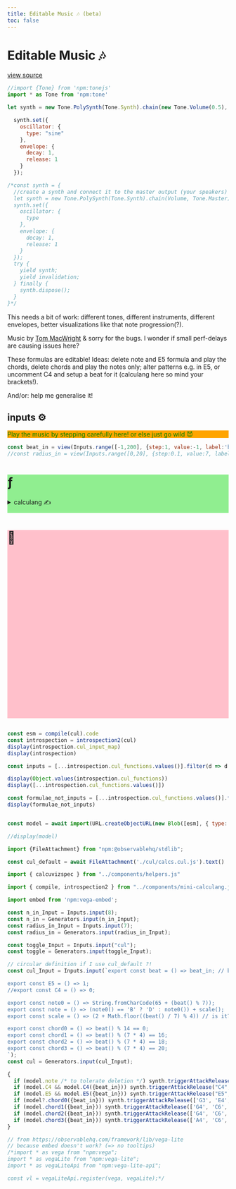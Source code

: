 ```yaml
---
title: Editable Music 🎶 (beta)
toc: false
---
```


# Editable Music 🎶

<a href="https://raw.githubusercontent.com/declann/calculang-develop-with-framework/dev/docs/graphing-calcs/graphing-edit-music.md">view source</a>

```js
//import {Tone} from 'npm:tonejs'
import * as Tone from 'npm:tone'

let synth = new Tone.PolySynth(Tone.Synth).chain(new Tone.Volume(0.5), Tone.Master);

  synth.set({
    oscillator: {
      type: "sine"
    },
    envelope: {
      decay: 1,
      release: 1
    }
  });
```

```js
/*const synth = {
  //create a synth and connect it to the master output (your speakers)
  let synth = new Tone.PolySynth(Tone.Synth).chain(Volume, Tone.Master);
  synth.set({
    oscillator: {
      type
    },
    envelope: {
      decay: 1,
      release: 1
    }
  });
  try {
    yield synth;
    yield invalidation;
  } finally {
    synth.dispose();
  }
}*/
```

<!--Click here to start the music!

<button>🎶</button>-->

This needs a bit of work: different tones, different instruments, different envelopes, better visualizations like that note progression(?).

Music by [Tom MacWright](https://observablehq.com/@tmcw/playing-with-tone-js) & sorry for the bugs. I wonder if small perf-delays are causing issues here?

These formulas are editable! Ideas: delete note and E5 formula and play the chords, delete chords and play the notes only; alter patterns e.g. in E5, or uncomment C4 and setup a beat for it (calculang here so mind your brackets!).

And/or: help me generalise it!

## inputs ⚙️

<div style="background:orange; color:green">Play the music by stepping carefully here! or else just go wild 😈</div>

```js
const beat_in = view(Inputs.range([-1,200], {step:1, value:-1, label:'beat_in 🎶'}))
//const radius_in = view(Inputs.range([0,20], {step:0.1, value:7, label:'radius_in'}))
```


<div class="wrapper">
  <div class="lhs" style="background: lightgreen">
    <div class="grow">
    <h1>ƒ</h1>
    <!-- can I collapse things responsively? -->
    <details class="calculang"><summary class="calculang" style="margin-bottom:10px">calculang ✍️</summary>
    <span style="font-style: italic">editable!</span> 🧙‍♂️
    <!--<pre class="f">-->${view(Inputs.bind(Inputs.textarea({ rows:60, resize: true}), cul_Input))}
    <!--</pre>-->
    <details><summary>javascript ✨</summary>
    <span style="font-style: italic">generated from calculang</span> ⬆️
    ${view(Inputs.textarea({value:esm,  rows:60, resize: true, disabled:true}))}
    </details>
    <details><summary>dev tools 🧰</summary>
    ${"todo"}
    </details>
    </details>
    </div>
  </div>
  <div class="rhs" style="background: pink">
    <h1>🎨</h1>
    <!--<div class="card">
    <details open><summary>inputs ⚙️</summary>
    <p>beat ${display(beat)}</p>
    </details>
    </div>-->
  <div class="card" id="viz2"></div>
  <div class="card" id="viz"></div>
  <div style="visibility:hidden">
  ${resize(width => {
      const result = embed('#viz', calcuvizspec({
    models: [model],
    input_cursors: [{}],
    mark: {type:'text', point: false, clip:true},
    encodings: {
      x: { name: 'beat_in', type: 'quantitative', grid:false, domain: _.range(beat_in,beat_in+40,1), scale: {zero: false, "domain": [beat_in-0.5,beat_in+40]} },
      y: { name: 'value', type: 'quantitative', grid:false, "scale": {"domain": [0.5,1.4]}},
      //text: {value: 'h'},
      row: { name: 'formula', domain: formulae_not_inputs.filter(d => d != "scale") },
      color: { name: 'formula', legend: false }
    },
    width:width-150, // messy !!! container width works but overstates
    height: 50,
    spec_post_process: spec => {spec.encoding.text = {value: '🎵'};
    spec.encoding.size = {"value": 10, "condition": {"test": "datum.beat_in == " + beat_in, "value": 30}};
    /*spec.width = "container";*/ spec.background='rgba(0,0,0,0)'; return spec}
  }))
  return result
    })}
    ${resize(width => {
      const result = embed('#viz2', calcuvizspec({
    models: [model],
    input_cursors: [{}],
    mark: {type:'text', point: false, clip:false},
    encodings: {
      x: { name: 'beat_in', type: 'quantitative', grid:false, domain: _.range(Math.max(beat_in,0),beat_in+40,1), scale: {zero: false, "domain": [beat_in-0.5,beat_in+40]} },
      //text: {name: 'value'},
      y: { name: 'note', type:'ordinal', independent:true },
      row: { name: 'scale', type:'ordinal' },
      color: { name: 'scale', type:'nominal', legend: false },
    },
    width:width-150, // messy !!! container width works but overstates
    height: 50,
    spec_post_process: spec => {spec.background='rgba(0,0,0,0)';spec.encoding.text = {value: '♪'};spec.encoding.size = {value: 20}; return spec}
  }))
  return result
    })
  }
  </div>
  </div>
</div>


```js

const esm = compile(cul).code
const introspection = introspection2(cul)
display(introspection.cul_input_map)
display(introspection)

const inputs = [...introspection.cul_functions.values()].filter(d => d.reason == 'input definition').map(d => d.name).sort()

display(Object.values(introspection.cul_functions))
display([...introspection.cul_functions.values()])

const formulae_not_inputs = [...introspection.cul_functions.values()].filter(d => d.reason == 'definition' && inputs.indexOf(d.name+'_in') == -1).map(d => d.name)
display(formulae_not_inputs)


const model = await import(URL.createObjectURL(new Blob([esm], { type: "text/javascript" })).toString())

//display(model)


```


```js
import {FileAttachment} from "npm:@observablehq/stdlib";

const cul_default = await FileAttachment('./cul/calcs.cul.js').text()

import { calcuvizspec } from "../components/helpers.js"

import { compile, introspection2 } from "../components/mini-calculang.js"
```


```js
import embed from 'npm:vega-embed';

const n_in_Input = Inputs.input(8);
const n_in = Generators.input(n_in_Input);
const radius_in_Input = Inputs.input(7);
const radius_in = Generators.input(radius_in_Input);

const toggle_Input = Inputs.input("cul");
const toggle = Generators.input(toggle_Input);

// circular definition if I use cul_default ?!
const cul_Input = Inputs.input(`export const beat = () => beat_in; // beat is an input

export const E5 = () => 1;
//export const C4 = () => 0;

export const note0 = () => String.fromCharCode(65 + (beat() % 7));
export const note = () => (note0() == 'B' ? 'D' : note0()) + scale();
export const scale = () => (2 + Math.floor((beat() / 7) % 4)) // is it?

export const chord0 = () => beat() % 14 == 0;
export const chord1 = () => beat() % (7 * 4) == 16;
export const chord2 = () => beat() % (7 * 4) == 18;
export const chord3 = () => beat() % (7 * 4) == 20;
`);
const cul = Generators.input(cul_Input);

```

```js
{
  if (model.note /* to tolerate deletion */) synth.triggerAttackRelease(model.note({beat_in}), '4n');
  if (model.C4 && model.C4({beat_in})) synth.triggerAttackRelease("C4", "8n")
  if (model.E5 && model.E5({beat_in})) synth.triggerAttackRelease("E5", "8n")
  if (model?.chord0({beat_in})) synth.triggerAttackRelease(['G3', 'E4', 'C5'], '1n');
  if (model.chord1({beat_in})) synth.triggerAttackRelease(['G4', 'C6', 'B5'], '4n');
  if (model.chord2({beat_in})) synth.triggerAttackRelease(['G4', 'C6', 'A6'], '4n');
  if (model.chord3({beat_in})) synth.triggerAttackRelease(['A4', 'C6', 'E5'], '16n');
}


```

```js
// from https://observablehq.com/framework/lib/vega-lite
// because embed doesn't work? (=> no tooltips)
/*import * as vega from "npm:vega";
import * as vegaLite from "npm:vega-lite";
import * as vegaLiteApi from "npm:vega-lite-api";

const vl = vegaLiteApi.register(vega, vegaLite);*/
```